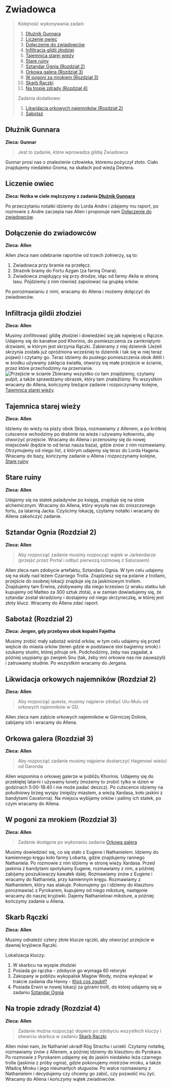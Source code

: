 # Zwiadowca

> Kolejność wykonywania zadań:  
> 1. [Dłużnik Gunnara](#dłużnik-gunnara)
> 2. [Liczenie owiec](#liczenie-owiec)
> 3. [Dołączenie do zwiadowców](#dołączenie-do-zwiadowców)
> 4. [Infiltracja gildii złodziei](#infiltracja-gildii-złodziei)
> 5. [Tajemnica starej wieży](#tajemnica-starej-wieży)
> 6. [Stare ruiny](#stare-ruiny)
> 7. [Sztandar Ognia (Rozdział 2)](#sztandar-ognia-rozdział-2)
> 8. [Orkowa galera (Rozdział 3)](#orkowa-galera-rozdział-3)
> 9. [W pogoni za mrokiem (Rozdział 3)](#w-pogoni-za-mrokiem-rozdział-3)
> 10. [Skarb Rączki](#skarb-rączki)
> 11. [Na tropie zdrady (Rozdział 4)](#na-tropie-zdrady-rozdział-4)
>
> Zadania dodatkowe:  
> 1. [Likwidacja orkowych najemników (Rozdział 2)](#likwidacja-orkowych-najemników-rozdział-2)
> 2. [Sabotaż](#sabotaż)


## Dłużnik Gunnara
__Zleca: Gunnar__

> Jest to zadanie, które wprowadza gildię Zwiadowca

Gunnar prosi nas o znalezienie człowieka, któremu pożyczył złoto. Ciało znajdujemy niedaleko Groma, na skałach pod wieżą Dextera.

## Liczenie owiec
__Zleca: Notka w ciele mężczyzny z zadania [Dłużnik Gunnara](#dłużnik-gunnara)__

Po przeczytaniu notatki idziemy do Lorda Andre i zdajemy mu raport, po rozmowie z Andre zaczepia nas Allen i proponuje nam [Dołączenie do zwiadowców](#dołączenie-do-zwiadowców).

## Dołączenie do zwiadowców
__Zleca: Allen__

Allen zleca nam odebranie raportów od trzech żołnierzy, są to:
1. Zwiadowca przy bramie na przełęcz.
2. Strażnik bramy do Fortu Azgan (za farmą Onara).
3. Zwiadowca znajdujący się przy drodze, idąc od farmy Akila w stronę lasu. Pójdziemy z nim również zapolować na grupkę orków.

Po porozmawianiu z nimi, wracamy do Allena i możemy dołączyć do zwiadowców.

## Infiltracja gildii złodziei
__Zleca: Allen__

Musimy zinfiltrować gildię złodziei i dowiedzieć się jak najwięcej o Rączce.  
Udajemy się do kanałow pod Khorinis, do pomieszczenia za zamkniętymi drzwiami, w którym jest skrzynia Rączki. Zabieramy z niej dziennik (Jeżeli skrzynia została już opróżniona wcześniej to dziennik i tak się w niej teraz pojawi) i czytamy go. Teraz idziemy do pustego pomieszczenia obok Attili i w środku używamy zaklęcia światła, otworzy się małe przejście w ścianie, przez które przechodzimy na przemianie.  
![Przejście w ścianie](https://i.imgur.com/wPuXb0b.jpeg)
Zbieramy wszystko co tam znajdziemy, czytamy pulpit, a także sprawdzamy obrazek, który tam znaleźliśmy. Po wszystkim wracamy do Allena, kończymy bieżące zadanie i rozpoczynamy kolejne, [Tajemnica starej wieży](#tajemnica-starej-wieży).

## Tajemnica starej wieży
__Zleca: Allen__

Idziemy do wieży na plaży obok Skipa, rozmawiamy z Allenem, a po krótkiej cutscence wchodzimy po drabinie na wieże i używamy kołowrotu, aby otworzyć przejście. Wracamy do Allena i przenosimy się do nowej miejscówki (będzie to od teraz nasza baza), gdzie znów z nim rozmawiamy. Otrzymujemy od niego list, z którym udajemy się teraz do Lorda Hagena. Wracamy do bazy, kończymy zadanie u Allena i rozpoczynamy kolejne, [Stare ruiny](#stare-ruiny)

## Stare ruiny
__Zleca: Allen__

Udajemy się na statek paladynów po księgę, znajduje się na stole alchemicznym. Wracamy do Allena, który wysyła nas do zniszczonego fortu, za latarnią Jacka. Czyścimy lokację, czytamy notatki i wracamy do Allena zakończyć zadanie.

## Sztandar Ognia (Rozdział 2)
__Zleca: Allen__

> Aby rozpocząć zadanie musimy rozpocząć wątek w Jarkendarze (przejść przez Portal i odbyć pierwszą rozmowę z Saturasem)

Allen zleca nam zdobycie artefaktu, Sztandaru Ognia. W tym celu udajemy się na skały nad leżem Czarnego Trolla. Znajdziesz się na polanie z trollami, przejście do osobnej lokacji znajduje się za jaskiniowym trollem. 
Znajdujemy tam Erwina, zdobywamy dla niego krzesiwo (z wraku statku lub kupujemy od Matteo za 300 sztuk złota), a w zamian dowiadujemy się, że sztandar został skradziony i dostajemy od niego skrzyneczkę, w której jest złoty klucz. Wracamy do Allena zdać raport.

## Sabotaż (Rozdział 2)
__Zleca: Jergen, gdy przebywa obok kopalni Fajetha__

Musimy zrobić mały sabotaż wśród orków, w tym celu udajemy się przed wejście do miasta orków (teren gdzie w podstawce stoi bagienny smok) i szukamy studni, której pilnuje ork. Podchodzimy, żeby nas zagadał, a później usypiamy go zwojem Snu (tak, żeby inni orkowie nas nie zauważyli) i zatruwamy studnie. Po wszystkim wracamy do Jergana.

## Likwidacja orkowych najemników (Rozdział 2)
__Zleca: Allen__

> Aby rozpocząć questa, musimy najpierw zdobyć Ulu-Mulu od orkowych najemników w GD.

Allen zleca nam zabicie orkowych najemników w Górniczej Dolinie, zabijamy ich i wracamy do Allena.

## Orkowa galera (Rozdział 3)
__Zleca: Allen__

> Aby rozpocząć zadanie musimy najpierw dostarczyć Hagenowi wieści od Garonda

Allen wspomina o orkowej galerze w pobliżu Khorinis. Udajemy się do przeklętej latarni i używamy lunety (możemy to zrobić tylko w dzień w godzinach 5:00-18:40 i nie może padać deszcz). Po cutscence idziemy na południowy brzeg wyspy (między miastem, a wieżą Xardasa, koło jaskini z bandytami Cavalorna). Na miejscu wybijamy orków i palimy ich statek, po czym wracamy do Allena.

## W pogoni za mrokiem (Rozdział 3)
__Zleca: Allen__

> Zadanie dostępne po wykonaniu zadania [Orkowa galera](#orkowa-galera-rozdział-3)

Musimy dowiedzieć się, co się stało z Eugene i Nathanielem. Idziemy do kamiennego kręgu koło farmy Lobarta, gdzie znajdujemy rannego Nathaniela. Po rozmowie z nim idziemy w stronę wieży Xardasa. Przed jaskinia z bandytami spotykamy Eugene, rozmawiamy z nim, a później zabijamy poszukiwaczy kawałek dalej. Rozmawiamy znów z Eugene i wracamy do Nathaniela, przy kamiennym kręgu. Rozmawiamy z Nathanielem, który nas atakuje. Pokonujemy go i idziemy do klasztoru porozmawiać z Pyrokarem, kupujemy od niego miksturę, następnie wracamy do naszej kryjówki. Dajemy Nathanielowi miksture, a później kończymy zadanie u Allena.

## Skarb Rączki
__Zleca: Allen__

Musimy odnaleźć cztery złote klucze rączki, aby otworzyć przejście w dawnej kryjówce Rączki.

Lokalizacja kluczy:  
1. W skarbcu na wyspie złodziei
2. Posiada go rączka - zdobycie go wymaga 60 retoryki
3. Zakopany w pobliżu wykopalisk Magów Wody, można wykopać w trakcie zadania dla Hanny - [Ktoś coś zgubił?](Sekcje/Zadania/Rozdzial_III.md?id=ktoś-coś-zgubił)
4. Posiada Erwin w nowej lokacji za górami trolli, do której udajemy się w zadaniu [Sztandar Ognia](#sztandar-ognia)

## Na tropie zdrady (Rozdział 4)
__Zleca: Allen__

> Zadanie można rozpocząć dopiero po zdobyciu wszystkich kluczy i otwarciu skarbca w zadaniu [Skarb Rączki](#skarb-rączki)

Allen mówi nam, że Nathaniel ukradł Róg Strachu i uciekł. Czytamy notatkę, rozmawiamy znów z Allenem, a później idziemy do klasztoru do Pyrokara. Po rozmowie z Pyrokarem udajemy się do jaskini niedaleko leża czarnego trolla (jaskinia z próby ognia), gdzie pokonujemy mistrzów mroku, a także Władcę Mroku i jego nieumarłych sługusów. Po walce rozmawiamy z Nathanielem i decydujemy czy chcemy go zabić, czy pozwolić mu żyć. Wracamy do Allena i kończymy wątek zwiadowców.
